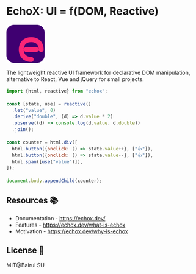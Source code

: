 # EchoX: UI = f(DOM, Reactive)

<img src="./docs/public/logo.svg" width="100"/>

The lightweight reactive UI framework for declarative DOM manipulation, alternative to React, Vue and jQuery for small projects.

```js
import {html, reactive} from "echox";

const [state, use] = reactive()
  .let("value", 0)
  .derive("double", (d) => d.value * 2)
  .observe((d) => console.log(d.value, d.double))
  .join();

const counter = html.div([
  html.button({onclick: () => state.value++}, ["👍"]),
  html.button({onclick: () => state.value--}, ["👍"]),
  html.span([use("value")]),
]);

document.body.appendChild(counter);
```

## Resources 📚

- Documentation - https://echox.dev/
- Features - https://echox.dev/what-is-echox
- Motivation - https://echox.dev/why-is-echox

## License 📄

MIT@Bairui SU
